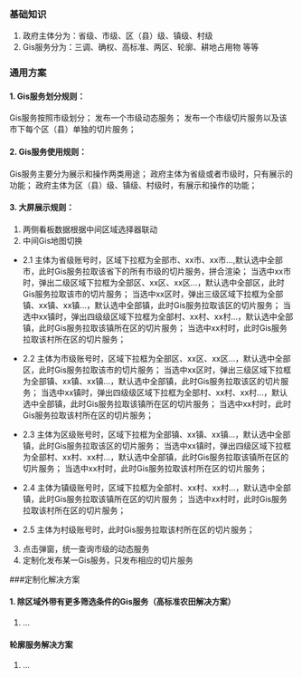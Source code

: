 ### 基础知识

1. 政府主体分为：省级、市级、区（县）级、镇级、村级
2. Gis服务分为：三调、确权、高标准、两区、轮廓、耕地占用物 等等

### 通用方案

#### 1. Gis服务划分规则：

Gis服务按照市级划分；
发布一个市级动态服务；
发布一个市级切片服务以及该市下每个区（县）单独的切片服务；

#### 2. Gis服务使用规则：

Gis服务主要分为展示和操作两类用途；
政府主体为省级或者市级时，只有展示的功能；
政府主体为区（县）级、镇级、村级时，有展示和操作的功能；

#### 3. 大屏展示规则：

1. 两侧看板数据根据中间区域选择器联动
2. 中间Gis地图切换

- 2.1 主体为省级账号时，区域下拉框为全部市、xx市、xx市...,默认选中全部市，此时Gis服务拉取该省下的所有市级的切片服务，拼合渲染；
  当选中xx市时，弹出二级区域下拉框为全部区、xx区、xx区...，默认选中全部区，此时Gis服务拉取该市的切片服务；
  当选中xx区时，弹出三级区域下拉框为全部镇、xx镇、xx镇...，默认选中全部镇，此时Gis服务拉取该区的切片服务；
  当选中xx镇时，弹出四级级区域下拉框为全部村、xx村、xx村...，默认选中全部镇，此时Gis服务拉取该镇所在区的切片服务；
  当选中xx村时，此时Gis服务拉取该村所在区的切片服务；

- 2.2 主体为市级账号时，区域下拉框为全部区、xx区、xx区...，默认选中全部区，此时Gis服务拉取该市的切片服务；
  当选中xx区时，弹出三级区域下拉框为全部镇、xx镇、xx镇...，默认选中全部镇，此时Gis服务拉取该区的切片服务；
  当选中xx镇时，弹出四级级区域下拉框为全部村、xx村、xx村...，默认选中全部镇，此时Gis服务拉取该镇所在区的切片服务；
  当选中xx村时，此时Gis服务拉取该村所在区的切片服务；

- 2.3 主体为区级账号时，区域下拉框为全部镇、xx镇、xx镇...，默认选中全部镇，此时Gis服务拉取该区的切片服务；
  当选中xx镇时，弹出四级区域下拉框为全部村、xx村、xx村...，默认选中全部镇，此时Gis服务拉取该镇所在区的切片服务；
  当选中xx村时，此时Gis服务拉取该村所在区的切片服务；

- 2.4 主体为镇级账号时，区域下拉框为全部村、xx村、xx村...，默认选中全部镇，此时Gis服务拉取该镇所在区的切片服务；
  当选中xx村时，此时Gis服务拉取该村所在区的切片服务；

- 2.5 主体为村级账号时，此时Gis服务拉取该村所在区的切片服务；

3. 点击弹窗，统一查询市级的动态服务
4. 定制化发布某一Gis服务，只发布相应的切片服务

###定制化解决方案

#### 1. 除区域外带有更多筛选条件的Gis服务（高标准农田解决方案）

1. ...

#### 轮廓服务解决方案

1. ...
